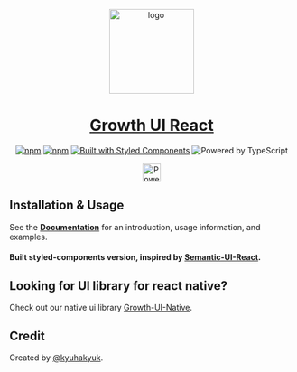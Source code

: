 <!-- Logo -->
<p align="center">
  <a href="https://react.growth-ui.com">
    <img width="150px" src="https://i.ibb.co/qRMqnRs/logo.png" alt='logo' >
  </a>
</p>

<!-- Name -->
<h1 align="center">
  <a href="https://react.growth-ui.com/">Growth UI React</a>
</h1>

<div style='margin: 15px auto; width: fit-content;'>
  <a href="https://www.npmjs.com/package/growth-ui-react"><img src="https://badgen.net/npm/dm/growth-ui-react" alt="npm" /></a>
  <a href="https://www.npmjs.com/package/growth-ui-react"><img src="https://badgen.net/npm/v/growth-ui-react" alt="npm" /></a>
  <a href="https://www.styled-components.com/"><img src="https://badgen.net/badge/built%20with/styled%20components/db7093" alt="Built with Styled Components" /></a>
  <img src="https://badgen.net/badge/powered%20by/typescript/blue" alt="Powered by TypeScript" />
</div>

<p align="center"><a href="https://vercel.com/?utm_source=styled-icons"><img height="32" src="https://styled-icons.dev/powered-by-vercel.svg" alt="Powered by Vercel" /></a></p>

## Installation & Usage

See the [**Documentation**][1] for an introduction, usage information, and examples.

#### Built styled-components version, inspired by [Semantic-UI-React][2].

## Looking for UI library for react native?

Check out our native ui library [Growth-UI-Native][3].

## Credit

Created by [@kyuhakyuk][3].

[1]: https://react.growth-ui.com/
[2]: https://github.com/Semantic-Org/Semantic-UI-React
[3]: https://github.com/Growth-UI/Growth-UI-Native
[4]: https://github.com/kyuhakyuk
